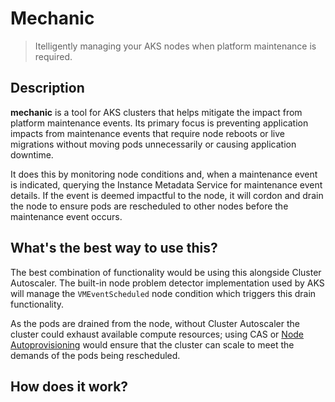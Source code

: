 # Mechanic

> Itelligently managing your AKS nodes when platform maintenance is required.

## Description

**mechanic** is a tool for AKS clusters that helps mitigate the impact from platform maintenance events. Its primary focus
is preventing application impacts from maintenance events that require node reboots or live migrations without moving pods
unnecessarily or causing application downtime.

It does this by monitoring node conditions and, when a maintenance event is indicated, querying the Instance Metadata Service
for maintenance event details. If the event is deemed impactful to the node, it will cordon and drain the node to ensure 
pods are rescheduled to other nodes before the maintenance event occurs.

## What's the best way to use this?

The best combination of functionality would be using this alongside Cluster Autoscaler. The built-in node problem detector
implementation used by AKS will manage the `VMEventScheduled` node condition which triggers this drain functionality.

As the pods are drained from the node, without Cluster Autoscaler the cluster could exhaust available compute resources;
using CAS or [Node Autoprovisioning](https://learn.microsoft.com/en-us/azure/aks/node-autoprovision?tabs=azure-cli) would 
ensure that the cluster can scale to meet the demands of the pods being rescheduled.

## How does it work?
